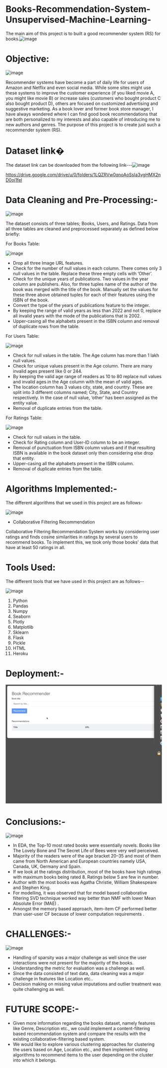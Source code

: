 # Books-Recommendation-System-Unsupervised-Machine-Learning-
The main aim of this project is to built a good recommender system (RS) for books.![image](https://user-images.githubusercontent.com/88799249/154325914-620e6434-edc3-4ace-b6a1-22d3408cd07a.png)
# Objective:

![image](https://user-images.githubusercontent.com/88799249/155769464-4ae168f7-90b3-402f-bfad-9a8fe1cea43d.png)

Recommender systems have become a part of daily life for users of Amazon and Netflix and even social media. While some sites might use these systems to improve the customer experience (if you liked movie A, you might like movie B) or increase sales (customers who bought product C also bought product D), others are focused on customized advertising and suggestive marketing. As a book lover and former book store manager, I have always wondered where I can find good book recommendations that are both personalized to my interests and also capable of introducing me to new authors and genres. The purpose of this project is to create just such a recommender system (RS).
# Dataset link�
The dataset link can be downloaded from the following link---![image](https://user-images.githubusercontent.com/88799249/155766744-518f69c1-4ef6-490f-82a7-4cafe73fa8ce.png)

https://drive.google.com/drive/u/0/folders/1LQZRVw0qnoAoSsIa3vgHMX2nD0oj1fel
# Data Cleaning and Pre-Processing:-
![image](https://user-images.githubusercontent.com/88799249/155766150-2821ace4-030c-4c2c-9dab-dd943ba4e23c.png)


The dataset consists of three tables; Books, Users, and Ratings. Data from all three tables are cleaned and preprocessed separately as defined below briefly:

For Books Table:


![image](https://user-images.githubusercontent.com/88799249/155894733-7ff5900c-d369-4029-b102-94afff54d390.png)


* Drop all three Image URL features.
* Check for the number of null values in each column. There comes only 3 null values in the table. Replace these three empty cells with ‘Other’.
* Check for the unique years of publications. Two values in the year column are publishers. Also, for three tuples name of the author of the book was merged with the title of the book. Manually set the values for these three above obtained tuples for each of their features using the ISBN of the book.
* Convert the type of the years of publications feature to the integer.
* By keeping the range of valid years as less than 2022 and not 0, replace all invalid years with the mode of the publications that is 2002.
* Upper-casing all the alphabets present in the ISBN column and removal of duplicate rows from the table.


For Users Table:


 ![image](https://user-images.githubusercontent.com/88799249/155894836-9167ebea-4cec-43d7-ad92-689ee90227aa.png)


* Check for null values in the table. The Age column has more than 1 lakh null values.
* Check for unique values present in the Age column. There are many invalid ages present like 0 or 244.
* By keeping the valid age range of readers as 10 to 80 replace null values and invalid ages in the Age column with the mean of valid ages.
* The location column has 3 values city, state, and country. These are split into 3 different columns named; City, State, and Country respectively. In the case of null value, ‘other’ has been assigned as the entity value.
* Removal of duplicate entries from the table.


For Ratings Table:

![image](https://user-images.githubusercontent.com/88799249/155894867-656a879c-9d55-46b5-9650-2d23097aadd7.png)


* Check for null values in the table.
* Check for Rating column and User-ID column to be an integer.
* Removal of punctuation from ISBN column values and if that resulting ISBN is available in the book dataset only then considering else drop that entity.
* Upper-casing all the alphabets present in the ISBN column.
* Removal of duplicate entries from the table.

#  Algorithms Implemented:- 
The different algorithms that we used in this project are as follows-

 ![image](https://user-images.githubusercontent.com/88799249/156038176-6dd56841-4a97-426d-982a-bb1b53f316ef.png)


* Collaborative Filtering Recommendation

Collaborative Filtering Recommendation System works by considering user ratings and finds cosine similarities in ratings by several users to recommend books. To implement this, we took only those books' data that have at least 50 ratings in all.

# Tools Used:
The different tools that we have used in this project are as follows--

![image](https://user-images.githubusercontent.com/88799249/155894943-6c80d776-5281-4cd3-a3b0-1f985608cf4b.png)

1. Python
2. Pandas
3. Numpy
4. Seaborn
5. Plotly
5. Matplotlib
6. Sklearn
7. Flask
8. Pickle
9. HTML
10. Heroku
# Deployment:-

![image](https://github.com/KasumiL5x/book-recommendation-system/blob/master/screenshots/hhgttg.gif?raw=true)

# Conclusions:-
![image](https://user-images.githubusercontent.com/88799249/157094645-80569668-beff-4d2f-99d7-3e1cc6045fb5.png)

*  In EDA, the Top-10 most rated books were essentially novels. Books like The Lovely Bone and The Secret Life of Bees were very well perceived.
*  Majority of the readers were of the age bracket 20–35 and most of them came from North American and European countries namely USA, Canada, UK, Germany and Spain.
*  If we look at the ratings distribution, most of the books have high ratings with maximum books being rated 8. Ratings below 5 are few in number.
*  Author with the most books was Agatha Christie, William Shakespeare and Stephen King.
*  For modelling, it was observed that for model based collaborative filtering SVD technique worked way better than NMF with lower Mean Absolute Error (MAE) .
*  Amongst the memory based approach, item-item CF performed better than user-user CF because of lower computation requirements .

# CHALLENGES:-
![image](https://user-images.githubusercontent.com/88799249/157095128-74d56a89-b800-4725-b704-a60a9a0f9410.png)

* Handling of sparsity was a major challenge as well since the user interactions were not present for the majority of the books.
* Understanding the metric for evaluation was a challenge as well.
* Since the data consisted of text data, data cleaning was a major challenge in features like Location etc..
* Decision making on missing value imputations and outlier treatment was quite challenging as well.

# FUTURE SCOPE:-
* Given more information regarding the books dataset, namely features like Genre, Description etc., we could implement a content-filtering based recommendation system and compare the results with the existing collaborative-filtering based system.
* We would like to explore various clustering approaches for clustering the users based on Age, Location etc., and then implement voting algorithms to recommend items to the user depending on the cluster into which it belongs.









